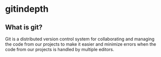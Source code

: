 # gitindepth
## What is git?
Git is a distributed version control system for collaborating and managing the code from our projects to make it easier and minimize errors when the code from our projects is handled by multiple editors.

